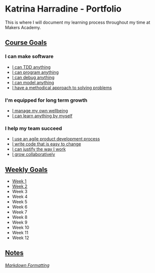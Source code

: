 # Katrina Harradine - Portfolio
This is where I will document my learning process throughout my time at Makers Academy.

## [Course Goals](https://github.com/makersacademy/course/blob/master/goals/progress_insight.md)
### I can make software
* [I can TDD anything](https://github.com/CodeRed30/portfolio/blob/main/evidence/make_software/tdd_anything.md)
* [I can program anything](https://github.com/CodeRed30/portfolio/blob/main/evidence/make_software/program_anything.md)
* [I can debug anything](https://github.com/CodeRed30/portfolio/blob/main/evidence/make_software/debug_anything.md)
* [I can model anything](https://github.com/CodeRed30/portfolio/blob/main/evidence/make_software/model_anything.md)
* [I have a methodical approach to solving problems](https://github.com/CodeRed30/portfolio/blob/main/evidence/make_software/methodically_solving_problems.md)

### I'm equipped for long term growth
* [I manage my own wellbeing](https://github.com/CodeRed30/portfolio/blob/main/evidence/growth/manage_wellbeing.md)
* [I can learn anything by myself](https://github.com/CodeRed30/portfolio/blob/main/evidence/growth/learn_myself.md)

### I help my team succeed
* [I use an agile product development process](https://github.com/CodeRed30/portfolio/blob/main/evidence/team_success/agile_processes.md)
* [I write code that is easy to change](https://github.com/CodeRed30/portfolio/blob/main/evidence/team_success/changable_code.md)
* [I can justify the way I work](https://github.com/CodeRed30/portfolio/blob/main/evidence/team_success/justify_work.md)
* [I grow collaboratively](https://github.com/CodeRed30/portfolio/blob/main/evidence/team_success/grow_collaboratively.md)

## [Weekly Goals](https://github.com/makersacademy/course/blob/master/week_outlines.md)
* [Week 1](https://github.com/CodeRed30/portfolio/blob/main/goals/week_1.md)
* [Week 2](https://github.com/CodeRed30/portfolio/blob/main/goals/week_2.md)
* Week 3
* Week 4
* Week 5
* Week 6
* Week 7
* Week 8
* Week 9
* Week 10
* Week 11
* Week 12

## [Notes](https://github.com/CodeRed30/portfolio/tree/main/notes)

###### [Markdown Formatting](https://github.com/adam-p/markdown-here/wiki/Markdown-Cheatsheet#links)
